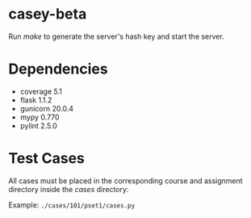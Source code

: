 # casey-beta
Run *make* to generate the server's hash key and start the server.

# Dependencies
* coverage  5.1
* flask     1.1.2
* gunicorn  20.0.4
* mypy      0.770
* pylint    2.5.0

# Test Cases
All cases must be placed in the corresponding course and assignment directory inside the *cases* directory:

Example: `./cases/101/pset1/cases.py`
